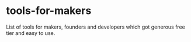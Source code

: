 # tools-for-makers
List of tools for makers, founders and developers which got generous free tier and easy to use.
